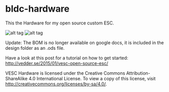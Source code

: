 bldc-hardware
=============

This the Hardware for my open source custom ESC.

![alt tag](https://github.com/vedderb/bldc-hardware/raw/master/design/PNGs/3D_front.png)
![alt tag](https://github.com/vedderb/bldc-hardware/raw/master/design/PNGs/3D_back.png)

Update: The BOM is no longer available on google docs, it is included in the design folder as an .ods file.

Have a look at this post for a tutorial on how to get started:
http://vedder.se/2015/01/vesc-open-source-esc/

VESC Hardware is licensed under the Creative Commons Attribution-ShareAlike 4.0 International License. To view a copy of this license, visit http://creativecommons.org/licenses/by-sa/4.0/.
